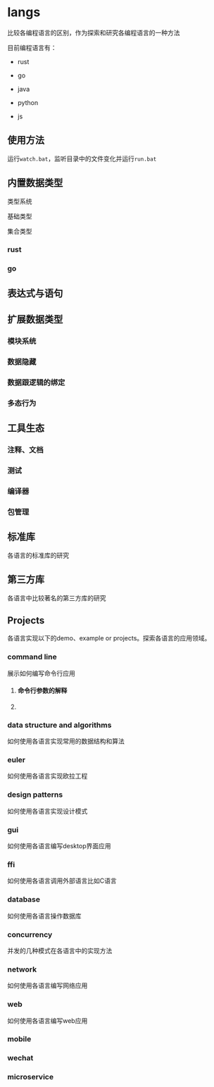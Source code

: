 # langs

比较各编程语言的区别，作为探索和研究各编程语言的一种方法

目前编程语言有：

- rust

- go

- java

- python

- js


## 使用方法

运行`watch.bat`，监听目录中的文件变化并运行`run.bat`



## 内置数据类型

类型系统

基础类型

集合类型

### rust

### go



## 表达式与语句
## 扩展数据类型
### 模块系统  
### 数据隐藏  
### 数据跟逻辑的绑定  
### 多态行为
## 工具生态

### 注释、文档

### 测试

### 编译器

### 包管理

## 标准库

各语言的标准库的研究

## 第三方库

各语言中比较著名的第三方库的研究

## Projects

各语言实现以下的demo、example or projects。探索各语言的应用领域。

### command line

展示如何编写命令行应用

1. #### 命令行参数的解释

   

2. 

### data structure and algorithms

如何使用各语言实现常用的数据结构和算法



### euler

如何使用各语言实现欧拉工程



### design patterns

如何使用各语言实现设计模式

### gui

如何使用各语言编写desktop界面应用

### ffi

如何使用各语言调用外部语言比如C语言

### database

如何使用各语言操作数据库

### concurrency

并发的几种模式在各语言中的实现方法

### network

如何使用各语言编写网络应用

### web 

如何使用各语言编写web应用

### mobile

### wechat

### microservice